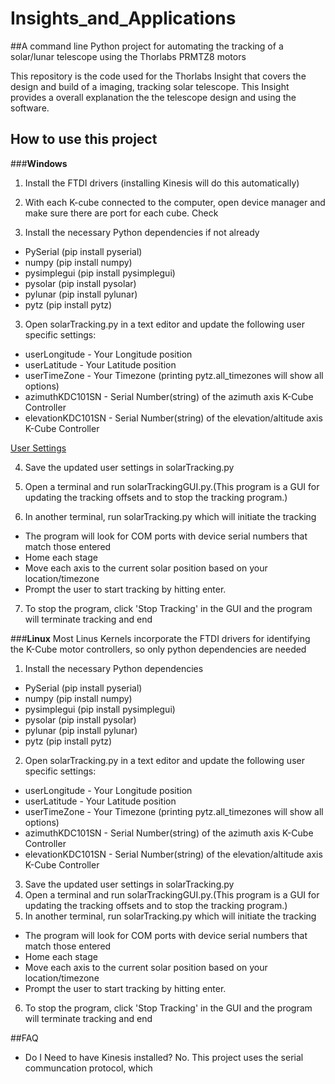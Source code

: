 # Insights_and_Applications

##A command line Python project for automating the tracking of a solar/lunar telescope using the Thorlabs PRMTZ8 motors

This repository is the code used for the Thorlabs Insight that covers the design and build of a imaging, tracking solar telescope. This Insight provides a overall explanation the the telescope design and using the software. 

## How to use this project

###**Windows**
1. Install the FTDI drivers (installing Kinesis will do this automatically)
2. With each K-cube connected to the computer, open device manager and make sure there are port for each cube. Check 

2. Install the necessary Python dependencies if not already
* PySerial (pip install pyserial)
* numpy (pip install numpy)
* pysimplegui (pip install pysimplegui)
* pysolar (pip install pysolar)
* pylunar (pip install pylunar)
* pytz (pip install pytz)


3. Open solarTracking.py in a text editor and update the following user specific settings:
* userLongitude - Your Longitude position
* userLatitude - Your Latitude position
* userTimeZone - Your Timezone (printing pytz.all_timezones will show all options)
* azimuthKDC101SN - Serial Number(string)  of the azimuth axis K-Cube Controller
* elevationKDC101SN - Serial Number(string)  of the elevation/altitude axis K-Cube Controller

[User Settings](assetts/USerSettings.md)

4. Save the updated user settings in solarTracking.py 
5. Open a terminal and run solarTrackingGUI.py.(This program is a GUI for updating the tracking offsets and to stop the tracking program.)


6. In another terminal, run solarTracking.py which will initiate the tracking
* The program will look for COM ports with device serial numbers that match those entered
* Home each stage
* Move each axis to the current solar position based on your location/timezone
* Prompt the user to start tracking by hitting enter. 

7. To stop the program, click 'Stop Tracking' in the GUI and the program will terminate tracking and end

###**Linux**
Most Linus Kernels incorporate the FTDI drivers for identifying the K-Cube motor controllers, so only python dependencies are needed
1. Install the necessary Python dependencies
* PySerial (pip install pyserial)
* numpy (pip install numpy)
* pysimplegui (pip install pysimplegui)
* pysolar (pip install pysolar)
* pylunar (pip install pylunar)
* pytz (pip install pytz)

2. Open solarTracking.py in a text editor and update the following user specific settings:
* userLongitude - Your Longitude position
* userLatitude - Your Latitude position
* userTimeZone - Your Timezone (printing pytz.all_timezones will show all options)
* azimuthKDC101SN - Serial Number(string)  of the azimuth axis K-Cube Controller
* elevationKDC101SN - Serial Number(string)  of the elevation/altitude axis K-Cube Controller

3. Save the updated user settings in solarTracking.py 
4. Open a terminal and run solarTrackingGUI.py.(This program is a GUI for updating the tracking offsets and to stop the tracking program.)
5. In another terminal, run solarTracking.py which will initiate the tracking
* The program will look for COM ports with device serial numbers that match those entered
* Home each stage
* Move each axis to the current solar position based on your location/timezone
* Prompt the user to start tracking by hitting enter. 

6. To stop the program, click 'Stop Tracking' in the GUI and the program will terminate tracking and end

##FAQ

* Do I Need to have Kinesis installed?
No. This project uses the serial communcation protocol, which 




